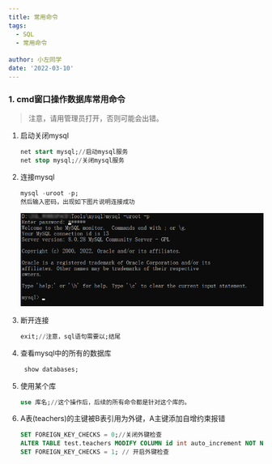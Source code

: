 ```yaml
---
title: 常用命令
tags:
  - SQL
  - 常用命令

author: 小左同学
date: '2022-03-10'
---
```


### 1. cmd窗口操作数据库常用命令
> 注意，请用管理员打开，否则可能会出错。


1. 启动关闭mysql

    ```sql
    net start mysql;//启动mysql服务
    net stop mysql;//关闭mysql服务
    ```
2. 连接mysql

    ```sql
    mysql -uroot -p;
    然后输入密码，出现如下图片说明连接成功
    ```
    ![](./img/sql01.png)
3. 断开连接

    ```sql
    exit;//注意，sql语句需要以;结尾
    ```
4. 查看mysql中的所有的数据库
   ```sql
    show databases;
   ```
5. 使用某个库
    ```sql
    use 库名;//这个操作后，后续的所有命令都是针对这个库的。
    ```
6. A表(teachers)的主键被B表引用为外键，A主键添加自增约束报错

    ```sql
    SET FOREIGN_KEY_CHECKS = 0;//关闭外键检查
    ALTER TABLE test.teachers MODIFY COLUMN id int auto_increment NOT NULL; //执行字增
    SET FOREIGN_KEY_CHECKS = 1; // 开启外键检查
    ```